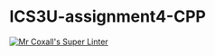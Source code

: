# ICS3U-assignment4-CPP

[![Mr Coxall's Super Linter](https://github.com/Emmanuel-Fofeyin/ICS3U-assignment4-CPP/workflows/Mr%20Coxall's%20Super%20Linter/badge.svg)](https://github.com/Emmanuel-Fofeyin/ICS3U-assignment4-CPP/actions/)
